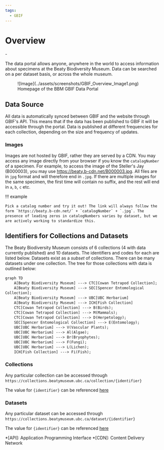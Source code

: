 ```yaml
---
tags:
  - GBIF
---
```


# Overview

<div class="grid cards" markdown>
- <https://collections.beatymuseum.ubc.ca>
</div>

The data portal allows anyone, anywhere in the world to access information about specimens at the Beaty Biodiversity Museum. Data can be searched on a per dataset basis, or across the whole museum.

<figure markdown>
  ![Image](../assets/screenshots/GBIF_Overview_Image1.png)
  <figcaption>Homepage of the BBM GBIF Data Portal</figcaption>
</figure>

## Data Source

All data is automatically synced between GBIF and the website through GBIF's API. This means that if the data has been published to GBIF it will be accessible through the portal. Data is published at different frequencies for each collection, depending on the size and frequency of updates.

### Images

Images are not hosted by GBIF, rather they are served by a CDN. You may access any image directly from your browser if you know the `catalogNumber` of a specimen. For example, to access the image of the Steller's Jay (B000003), you may use <https://beaty.b-cdn.net/B000003.jpg>. All files are in `jpg` format and will therefore end in `.jpg`. If there are multiple images for the same specimen, the first time will contain no suffix, and the rest will end in `a`, `b`, `c` etc.

!!! example

    Pick a catalog number and try it out! The link will always follow the form `https://beaty.b-cdn.net/` + `catalogNumber` + `.jpg`. The presence of leading zeros in catalogNumbers varies by dataset, but we are actively working to standardize this.

## Identifiers for Collections and Datasets

The Beaty Biodiversity Museum consists of 6 collections (4 with data currently published) and 10 datasets. The identifiers and codes for each are listed below. Datasets exist as a _subset_ of collections. There can be many datasets under one collection. The tree for those collections with data is outlined below:

```mermaid
graph TD
    A[Beaty Biodiversity Museum] ---> CTC[Cowan Tetrapod Collection];
    A[Beaty Biodiversity Museum] ---> SEC[Spencer Entomological Collection];
    A[Beaty Biodiversity Museum] ---> UBC[UBC Herbarium]
    A[Beaty Biodiversity Museum] ---> ICH[Fish Collection]
    CTC[Cowan Tetrapod Collection] ---> B(Birds);
    CTC[Cowan Tetrapod Collection] ---> M(Mammals);
    CTC[Cowan Tetrapod Collection] ---> D(Herpetology);
    SEC[Spencer Entomological Collection] ---> E(Entomology);
    UBC[UBC Herbarium] ---> V(Vascular Plants);
    UBC[UBC Herbarium] ---> Al(Algae);
    UBC[UBC Herbarium] ---> Br(Bryophytes);
    UBC[UBC Herbarium] ---> F(Fungi);
    UBC[UBC Herbarium] ---> L(Lichen);
    ICH[Fish Collection] ---> Fi(Fish);
```

### Collections

Any particular collection can be accessed through `https://collections.beatymuseum.ubc.ca/collection/{identifier}`

The value for `{identifier}` can be referenced [here](../reference/key-reference.md)

### Datasets

Any particular dataset can be accessed through `https://collections.beatymuseum.ubc.ca/dataset/{identifier}`

The value for `{identifier}` can be referenced [here](../reference/key-reference.md)

*[API]: Application Programming Interface
*[CDN]: Content Delivery Network